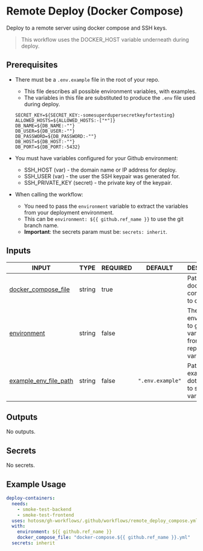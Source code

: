 # Remote Deploy (Docker Compose)

Deploy to a remote server using docker compose and SSH keys.

> This workflow uses the DOCKER_HOST variable underneath during deploy.

## Prerequisites

- There must be a `.env.example` file in the root of your repo.

  - This file describes all possible environment variables,
    with examples.
  - The variables in this file are substituted to produce the
    `.env` file used during deploy.

  ```dotenv
  SECRET_KEY=${SECRET_KEY:-somesuperdupersecretkeyfortesting}
  ALLOWED_HOSTS=${ALLOWED_HOSTS:-["*"]}
  DB_NAME=${DB_NAME:-""}
  DB_USER=${DB_USER:-""}
  DB_PASSWORD=${DB_PASSWORD:-""}
  DB_HOST=${DB_HOST:-""}
  DB_PORT=${DB_PORT:-5432}
  ```

- You must have variables configured for your Github environment:

  - SSH_HOST (var) - the domain name or IP address for deploy.
  - SSH_USER (var) - the user the SSH keypair was generated for.
  - SSH_PRIVATE_KEY (secret) - the private key of the keypair.

- When calling the workflow:

  - You need to pass the `environment` variable to
    extract the variables from your deployment environment.
  - This can be `environment: ${{ github.ref_name }}` to use the git branch name.
  - **Important**: the secrets param must be: `secrets: inherit`.

## Inputs

<!-- AUTO-DOC-INPUT:START - Do not remove or modify this section -->

| INPUT                                                                                           | TYPE   | REQUIRED | DEFAULT          | DESCRIPTION                                                                |
| ----------------------------------------------------------------------------------------------- | ------ | -------- | ---------------- | -------------------------------------------------------------------------- |
| <a name="input_docker_compose_file"></a>[docker_compose_file](#input_docker_compose_file)       | string | true     |                  | Path to docker compose file <br>to deploy.                                 |
| <a name="input_environment"></a>[environment](#input_environment)                               | string | false    |                  | The Github environment to get <br>variables from. Default repository vars. |
| <a name="input_example_env_file_path"></a>[example_env_file_path](#input_example_env_file_path) | string | false    | `".env.example"` | Path to example dotenv file <br>to substitute variables for.               |

<!-- AUTO-DOC-INPUT:END -->

## Outputs

<!-- AUTO-DOC-OUTPUT:START - Do not remove or modify this section -->

No outputs.

<!-- AUTO-DOC-OUTPUT:END -->

## Secrets

<!-- AUTO-DOC-SECRETS:START - Do not remove or modify this section -->

No secrets.

<!-- AUTO-DOC-SECRETS:END -->

## Example Usage

```yaml
deploy-containers:
  needs:
    - smoke-test-backend
    - smoke-test-frontend
  uses: hotosm/gh-workflows/.github/workflows/remote_deploy_compose.yml@main
  with:
    environment: ${{ github.ref_name }}
    docker_compose_file: "docker-compose.${{ github.ref_name }}.yml"
  secrets: inherit
```
